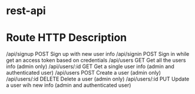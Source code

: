 # rest-api

Route               HTTP    Description
====================================================================================
/api/signup         POST    Sign up with new user info
/api/signin         POST    Sign in while get an access token based on credentials
/api/users          GET     Get all the users info (admin only)
/api/users/:id      GET     Get a single user info (admin and authenticated user)
/api/users          POST    Create a user (admin only)
/api/users/:id      DELETE  Delete a user (admin only)
/api/users/:id      PUT     Update a user wih new info (admin and authenticated user)